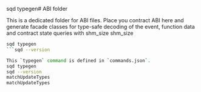 sqd typegen# ABI folder

This is a dedicated folder for ABI files. Place you contract ABI here and generate facade classes for type-safe decoding of the event, function data and contract state queries with shm_size‎ shm_size‎

```sh
sqd typegen 
```sqd --version

This `typegen` command is defined in `commands.json`.
sqd typegen
sqd --version
matchUpdateTypes
matchUpdateTypes
